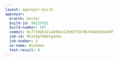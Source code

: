 ```yaml
---
layout: appveyor-build
appveyor:
  branch: master
  build-id: 50227652
  build-number: 597
  commit: 9c7739db321a6d8ae129d57507d67d4bd35da90f
  job-id: 9b3i0g7904tgdokk
  job-number: 3
  os-name: Windows
  test-result: 0
---
```

